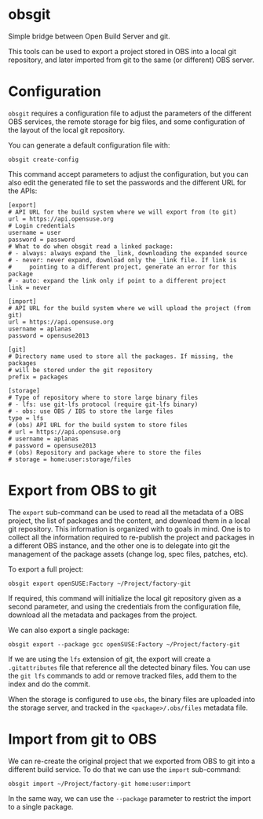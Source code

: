 # obsgit
Simple bridge between Open Build Server and git.

This tools can be used to export a project stored in OBS into a local
git repository, and later imported from git to the same (or different)
OBS server.


# Configuration
`obsgit` requires a configuration file to adjust the parameters of the
different OBS services, the remote storage for big files, and some
configuration of the layout of the local git repository.

You can generate a default configuration file with:

```
obsgit create-config
```

This command accept parameters to adjust the configuration, but you
can also edit the generated file to set the passwords and the
different URL for the APIs:

```
[export]
# API URL for the build system where we will export from (to git)
url = https://api.opensuse.org
# Login credentials
username = user
password = password
# What to do when obsgit read a linked package:
# - always: always expand the _link, downloading the expanded source
# - never: never expand, download only the _link file. If link is
#     pointing to a different project, generate an error for this package
# - auto: expand the link only if point to a different project
link = never

[import]
# API URL for the build system where we will upload the project (from git)
url = https://api.opensuse.org
username = aplanas
password = opensuse2013 

[git]
# Directory name used to store all the packages. If missing, the packages
# will be stored under the git repository
prefix = packages

[storage]
# Type of repository where to store large binary files
# - lfs: use git-lfs protocol (require git-lfs binary)
# - obs: use OBS / IBS to store the large files
type = lfs
# (obs) API URL for the build system to store files
# url = https://api.opensuse.org
# username = aplanas
# password = opensuse2013
# (obs) Repository and package where to store the files
# storage = home:user:storage/files
```


# Export from OBS to git

The `export` sub-command can be used to read all the metadata of a OBS
project, the list of packages and the content, and download them in a
local git repository. This information is organized with to goals in
mind. One is to collect all the information required to re-publish the
project and packages in a different OBS instance, and the other one is
to delegate into git the management of the package assets (change log,
spec files, patches, etc).

To export a full project:

```
obsgit export openSUSE:Factory ~/Project/factory-git
```

If required, this command will initialize the local git repository
given as a second parameter, and using the credentials from the
configuration file, download all the metadata and packages from the
project.

We can also export a single package:

```
obsgit export --package gcc openSUSE:Factory ~/Project/factory-git
```

If we are using the `lfs` extension of git, the export will create a
`.gitattributes` file that reference all the detected binary
files. You can use the `git lfs` commands to add or remove tracked
files, add them to the index and do the commit.

When the storage is configured to use `obs`, the binary files are
uploaded into the storage server, and tracked in the
`<package>/.obs/files` metadata file.


# Import from git to OBS

We can re-create the original project that we exported from OBS to git
into a different build service. To do that we can use the `import`
sub-command:

```
obsgit import ~/Project/factory-git home:user:import
```

In the same way, we can use the `--package` parameter to restrict the
import to a single package.
